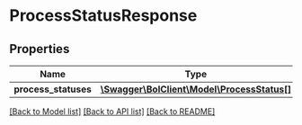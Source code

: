 # ProcessStatusResponse

## Properties
Name | Type | Description | Notes
------------ | ------------- | ------------- | -------------
**process_statuses** | [**\Swagger\BolClient\Model\ProcessStatus[]**](ProcessStatus.md) |  | 

[[Back to Model list]](../README.md#documentation-for-models) [[Back to API list]](../README.md#documentation-for-api-endpoints) [[Back to README]](../README.md)


